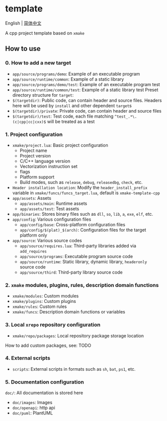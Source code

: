 # template
English | [简体中文](./README.md) </br>

A cpp project template based on `xmake`

## How to use

### 0. How to add a new target
- `app/source/programs/demo`: Example of an executable program
- `app/source/runtime/common`: Example of a static library
- `app/source/programs/demo/test`: Example of an executable program test
- `app/source/runtime/common/test`: Example of a static library test
Preset directory structure for `target`:
- `$(targetdir)`: Public code, can contain header and source files. Headers here will be used by `install` and other dependent `target`s
- `$(targetdir)/private`: Private code, can contain header and source files
- `$(targetdir)/test`: Test code, each file matching `^test_.*\.(c|cpp|cc|cxx)$` will be treated as a test

### 1. Project configuration
- `xmake/project.lua`: Basic project configuration
	- Project name
	- Project version
	- C/C++ language version
	- Vectorization instruction set
	- flags
	- Platform support
	- Build modes, such as `release`, `debug`, `releasedbg`, `check`, etc.
- `Header installation location`: Modify the `header_install_prefix` variable in `xmake/funcs/funcs_target.lua`, default is `xmake-template-cpp`
- `app/assets`: Assets
	- `app/assets/main`: Runtime assets
	- `app/assets/test`: Test assets
- `app/binaries`: Stores binary files such as `dll`, `so`, `lib`, `a`, `exe`, `elf`, etc.
- `app/config`: Various configuration files
	- `app/config/base`: Cross-platform configuration files
	- `app/config/$(plat)_$(arch)`: Configuration files for the target platform only
- `app/source`: Various source codes
	- `app/source/requires.lua`: Third-party libraries added via `add_requires`
	- `app/source/programs`: Executable program source code
	- `app/source/runtime`: Static library, dynamic library, `headeronly` source code
	- `app/source/third`: Third-party library source code

### 2. `xmake` modules, plugins, rules, description domain functions
- `xmake/modules`: Custom modules
- `xmake/plugins`: Custom plugins
- `xmake/rules`: Custom rules
- `xmake/funcs`: Description domain functions or variables

### 3. Local `xrepo` repository configuration
- `xmake/repo/packages`: Local repository package storage location

How to add custom packages, see: TODO
### 4. External scripts
- `scripts`: External scripts in formats such as `sh`, `bat`, `ps1`, etc.
### 5. Documentation configuration
`doc/`: All documentation is stored here
- `doc/images`: Images
- `doc/openapi`: http api
- `doc/puml`: PlantUML